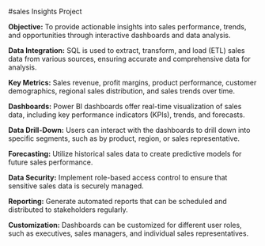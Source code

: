 

#sales Insights Project

**Objective:** To provide actionable insights into sales performance, trends, and opportunities through interactive dashboards and data analysis.

**Data Integration:** SQL is used to extract, transform, and load (ETL) sales data from various sources, ensuring accurate and comprehensive data for analysis.

**Key Metrics:** Sales revenue, profit margins, product performance, customer demographics, regional sales distribution, and sales trends over time.

**Dashboards:** Power BI dashboards offer real-time visualization of sales data, including key performance indicators (KPIs), trends, and forecasts.

**Data Drill-Down:** Users can interact with the dashboards to drill down into specific segments, such as by product, region, or sales representative.

**Forecasting:** Utilize historical sales data to create predictive models for future sales performance.

**Data Security:** Implement role-based access control to ensure that sensitive sales data is securely managed.

**Reporting:** Generate automated reports that can be scheduled and distributed to stakeholders regularly.

**Customization:** Dashboards can be customized for different user roles, such as executives, sales managers, and individual sales representatives.
